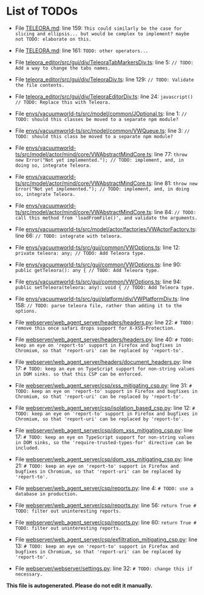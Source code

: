 # List of TODOs

* File [TELEORA.md](/TELEORA.md): line 159: `This could similarly be the case for slicing and ellipsis... but would be complex to implement? maybe not TODO: elaborate on this.`

* File [TELEORA.md](/TELEORA.md): line 161: `TODO: other operators...`

* File [teleora_editor/src/gui/div/TeleoraTabMarkersDiv.ts](/teleora_editor/src/gui/div/TeleoraTabMarkersDiv.ts): line 5: `// TODO: Add a way to change the tabs names.`

* File [teleora_editor/src/gui/div/TeleoraDiv.ts](/teleora_editor/src/gui/div/TeleoraDiv.ts): line 129: `// TODO: Validate the file contents.`

* File [teleora_editor/src/gui/div/TeleoraEditorDiv.ts](/teleora_editor/src/gui/div/TeleoraEditorDiv.ts): line 24: `javascript() // TODO: Replace this with Teleora.`

* File [envs/vacuumworld-ts/src/model/common/JOptional.ts](/envs/vacuumworld-ts/src/model/common/JOptional.ts): line 1: `// TODO: should this classes be moved to a separate npm module?`

* File [envs/vacuumworld-ts/src/model/common/VWQueue.ts](/envs/vacuumworld-ts/src/model/common/VWQueue.ts): line 3: `// TODO: should this class be moved to a separate npm module?`

* File [envs/vacuumworld-ts/src/model/actor/mind/core/VWAbstractMindCore.ts](/envs/vacuumworld-ts/src/model/actor/mind/core/VWAbstractMindCore.ts): line 77: `throw new Error("Not yet implemented."); // TODO: implement, and, in doing so, integrate Teleora.`

* File [envs/vacuumworld-ts/src/model/actor/mind/core/VWAbstractMindCore.ts](/envs/vacuumworld-ts/src/model/actor/mind/core/VWAbstractMindCore.ts): line 81: `throw new Error("Not yet implemented."); // TODO: implement, and, in doing so, integrate Teleora.`

* File [envs/vacuumworld-ts/src/model/actor/mind/core/VWAbstractMindCore.ts](/envs/vacuumworld-ts/src/model/actor/mind/core/VWAbstractMindCore.ts): line 84: `// TODO: call this method from 'loadFromFile()', and validate the arguments.`

* File [envs/vacuumworld-ts/src/model/actor/factories/VWActorFactory.ts](/envs/vacuumworld-ts/src/model/actor/factories/VWActorFactory.ts): line 66: `// TODO: integrate with teleora.`

* File [envs/vacuumworld-ts/src/gui/common/VWOptions.ts](/envs/vacuumworld-ts/src/gui/common/VWOptions.ts): line 12: `private teleora: any; // TODO: Add Teleora type.`

* File [envs/vacuumworld-ts/src/gui/common/VWOptions.ts](/envs/vacuumworld-ts/src/gui/common/VWOptions.ts): line 90: `public getTeleora(): any { // TODO: Add Teleora type.`

* File [envs/vacuumworld-ts/src/gui/common/VWOptions.ts](/envs/vacuumworld-ts/src/gui/common/VWOptions.ts): line 94: `public setTeleora(teleora: any): void { // TODO: Add Teleora type.`

* File [envs/vacuumworld-ts/src/gui/platform/div/VWPlatformDiv.ts](/envs/vacuumworld-ts/src/gui/platform/div/VWPlatformDiv.ts): line 158: `// TODO: parse teleora file, rather than adding it to the options.`

* File [webserver/web_agent_server/headers/headers.py](/webserver/web_agent_server/headers/headers.py): line 22: `# TODO: remove this once safari drops support for X-XSS-Protection.`

* File [webserver/web_agent_server/headers/headers.py](/webserver/web_agent_server/headers/headers.py): line 40: `# TODO: keep an eye on 'report-to' support in Firefox and bugfixes in Chromium, so that 'report-uri' can be replaced by 'report-to'.`

* File [webserver/web_agent_server/headers/document_headers.py](/webserver/web_agent_server/headers/document_headers.py): line 17: `# TODO: keep an eye on TypeScript support for non-string values in DOM sinks. so that this CSP can be enforced.`

* File [webserver/web_agent_server/csp/xss_mitigating_csp.py](/webserver/web_agent_server/csp/xss_mitigating_csp.py): line 31: `# TODO: keep an eye on 'report-to' support in Firefox and bugfixes in Chromium, so that 'report-uri' can be replaced by 'report-to'.`

* File [webserver/web_agent_server/csp/isolation_based_csp.py](/webserver/web_agent_server/csp/isolation_based_csp.py): line 12: `# TODO: keep an eye on 'report-to' support in Firefox and bugfixes in Chromium, so that 'report-uri' can be replaced by 'report-to'.`

* File [webserver/web_agent_server/csp/dom_xss_mitigating_csp.py](/webserver/web_agent_server/csp/dom_xss_mitigating_csp.py): line 17: `# TODO: keep an eye on TypeScript support for non-string values in DOM sinks, so the 'require-trusted-types-for' directive can be included.`

* File [webserver/web_agent_server/csp/dom_xss_mitigating_csp.py](/webserver/web_agent_server/csp/dom_xss_mitigating_csp.py): line 21: `# TODO: keep an eye on 'report-to' support in Firefox and bugfixes in Chromium, so that 'report-uri' can be replaced by 'report-to'.`

* File [webserver/web_agent_server/csp/reports.py](/webserver/web_agent_server/csp/reports.py): line 4: `# TODO: use a database in production.`

* File [webserver/web_agent_server/csp/reports.py](/webserver/web_agent_server/csp/reports.py): line 56: `return True # TODO: filter out uninteresting reports.`

* File [webserver/web_agent_server/csp/reports.py](/webserver/web_agent_server/csp/reports.py): line 60: `return True # TODO: filter out uninteresting reports.`

* File [webserver/web_agent_server/csp/exfiltration_mitigating_csp.py](/webserver/web_agent_server/csp/exfiltration_mitigating_csp.py): line 13: `# TODO: keep an eye on 'report-to' support in Firefox and bugfixes in Chromium, so that 'report-uri' can be replaced by 'report-to'.`

* File [webserver/webserver/settings.py](/webserver/webserver/settings.py): line 32: `# TODO: change this if necessary.`

**This file is autogenerated. Please do not edit it manually.**

